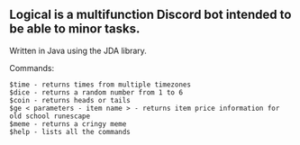## Logical is a multifunction Discord bot intended to be able to minor tasks.

Written in Java using the JDA library.

Commands:
```
$time - returns times from multiple timezones
$dice - returns a random number from 1 to 6
$coin - returns heads or tails
$ge < parameters - item name > - returns item price information for old school runescape
$meme - returns a cringy meme
$help - lists all the commands
```
